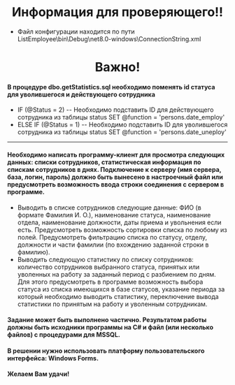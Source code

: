 <h1 align="center">Информация для проверяющего!!</h1>

- Файл конфигурации находится по пути ListEmployee\bin\Debug\net8.0-windows\ConnectionString.xml

<h1 align="center">Важно!</h1>

#### В процедуре dbo.getStatistics.sql необходимо поменять id статуса для уволившегося и действующего сотрудника

- IF (@Status = 2) -- Необходимо подставить ID для действующего сотрудника из таблицы status SET @function = 'persons.date_employ'
- ELSE IF (@Status = 1) -- Необходимо подставить ID для уволившегося сотрудника из таблицы status SET @function = 'persons.date_uneploy'

---

#### Необходимо написать программу-клиент для просмотра следующих данных: списки сотрудников, статистическая информация по спискам сотрудников в днях. Подключение к серверу (имя сервера, база, логин, пароль) должно быть вынесено в настроечный файл или предусмотреть возможность ввода строки соединения с сервером в программе.

- Выводить в списке сотрудников следующие данные: ФИО (в формате Фамилия И. О.), наименование статуса, наименование отдела, наименование должности, даты приема и увольнения если есть. Предусмотреть возможность сортировки списка по любому из полей. Предусмотреть фильтрацию списка по статусу, отделу, должности и части фамилии (по вхождению заданной строки в фамилию).
- Выводить следующую статистику по списку сотрудников: количество сотрудников выбранного статуса, принятых или уволенных на работу за заданный период с разбиением по дням. Для этого предусмотреть в программе возможность выбора статуса из списка имеющихся в базе статусов, указание периода за который необходимо выводить статистику, переключение вывода статистики по принятым на работу и уволенным сотрудникам.

#### Задание может быть выполнено частично. Результатом работы должны быть исходники программы на C# и файл (или несколько файлов) с процедурами для MSSQL.

#### В решении нужно использовать платформу пользовательского интерфейса: Windows Forms.

#### Желаем Вам удачи!

